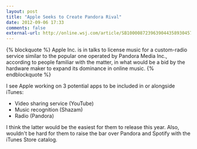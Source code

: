 ```yaml
---
layout: post
title: "Apple Seeks to Create Pandora Rival"
date: 2012-09-06 17:33
comments: false
external-url: http://online.wsj.com/article/SB10000872396390443589304577636110080423398.html
---
```

{% blockquote %}
Apple Inc. is in talks to license music for a custom-radio service similar to the popular one operated by Pandora Media Inc., according to people familiar with the matter, in what would be a bid by the hardware maker to expand its dominance in online music.
{% endblockquote %}

I see Apple working on 3 potential apps to be included in or alongside iTunes:

* Video sharing service (YouTube)
* Music recognition (Shazam)
* Radio (Pandora)

I think the latter would be the easiest for them to release this year. Also, wouldn't be hard for them to raise the bar over Pandora and Spotify with the iTunes Store catalog.